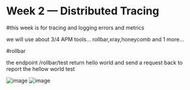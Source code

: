 # Week 2 — Distributed Tracing
#this week is for tracing and logging errors and metrics

we will use about 3/4 APM tools... rollbar,xray,honeycomb and 1 more... 

#rollbar

the endpoint /rollbar/test return hello world and send a request back to report the hellow world test

![image](https://user-images.githubusercontent.com/73601265/224473275-904cc92b-5aca-4947-b4e3-ff652f2eeab4.png)
![image](https://user-images.githubusercontent.com/73601265/224473368-d48711e1-29cc-4593-8187-49e2ce460493.png)



